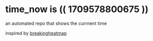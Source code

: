 # time_now is (( 1709578800675 ))

an automated repo that shows the currnent time

inspired by [breakingheatmap](https://github.com/breakingheatmap/breakingheatmap)